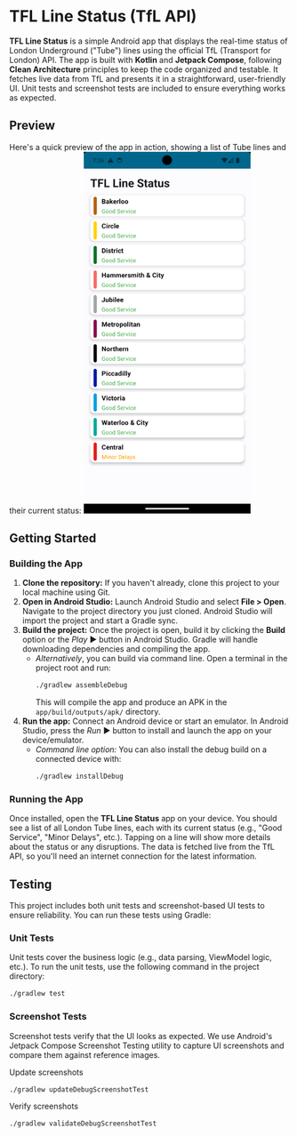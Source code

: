 # TFL Line Status (TfL API)

**TFL Line Status** is a simple Android app that displays the real-time status of London Underground ("Tube") lines using the official TfL (Transport for London) API. The app is built with **Kotlin** and **Jetpack Compose**, following **Clean Architecture** principles to keep the code organized and testable. It fetches live data from TfL and presents it in a straightforward, user-friendly UI. Unit tests and screenshot tests are included to ensure everything works as expected.

## Preview

Here's a quick preview of the app in action, showing a list of Tube lines and their current status:
<img src="/art/preview.png" width="300"/>

## Getting Started

### Building the App

1. **Clone the repository:** If you haven't already, clone this project to your local machine using Git.
2. **Open in Android Studio:** Launch Android Studio and select **File > Open**. Navigate to the project directory you just cloned. Android Studio will import the project and start a Gradle sync.
3. **Build the project:** Once the project is open, build it by clicking the **Build** option or the *Play* ▶️ button in Android Studio. Gradle will handle downloading dependencies and compiling the app.
    - *Alternatively*, you can build via command line. Open a terminal in the project root and run:
      ```bash
      ./gradlew assembleDebug
      ```  
      This will compile the app and produce an APK in the `app/build/outputs/apk/` directory.
4. **Run the app:** Connect an Android device or start an emulator. In Android Studio, press the *Run* ▶️ button to install and launch the app on your device/emulator.
    - *Command line option:* You can also install the debug build on a connected device with:
      ```bash
      ./gradlew installDebug
      ```  

### Running the App

Once installed, open the **TFL Line Status** app on your device. You should see a list of all London Tube lines, each with its current status (e.g., "Good Service", "Minor Delays", etc.). Tapping on a line will show more details about the status or any disruptions. The data is fetched live from the TfL API, so you'll need an internet connection for the latest information.

## Testing

This project includes both unit tests and screenshot-based UI tests to ensure reliability. You can run these tests using Gradle:

### Unit Tests

Unit tests cover the business logic (e.g., data parsing, ViewModel logic, etc.). To run the unit tests, use the following command in the project directory:

```bash
./gradlew test
```  

### Screenshot Tests

Screenshot tests verify that the UI looks as expected. We use Android's Jetpack Compose Screenshot Testing utility to capture UI screenshots and compare them against reference images.

Update screenshots
```bash
./gradlew updateDebugScreenshotTest
```  

Verify screenshots
```bash
./gradlew validateDebugScreenshotTest
```  